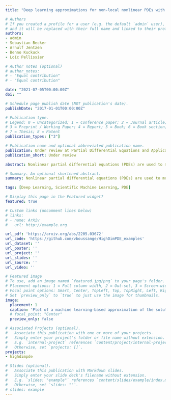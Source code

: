 ```yaml
---
title: "Deep learning approximations for non-local nonlinear PDEs with Neumann boundary conditions"

# Authors
# If you created a profile for a user (e.g. the default `admin` user), write the username (folder name) here 
# and it will be replaced with their full name and linked to their profile.
authors:
- admin
- Sebastian Becker
- Arnulf Jentzen
- Benno Kuckuck
- Loïc Pellissier

# Author notes (optional)
# author_notes:
# - "Equal contribution"
# - "Equal contribution"

date: "2021-07-05T00:00:00Z"
doi: ""

# Schedule page publish date (NOT publication's date).
publishDate: "2017-01-01T00:00:00Z"

# Publication type.
# Legend: 0 = Uncategorized; 1 = Conference paper; 2 = Journal article;
# 3 = Preprint / Working Paper; 4 = Report; 5 = Book; 6 = Book section;
# 7 = Thesis; 8 = Patent
publication_types: ["3"]

# Publication name and optional abbreviated publication name.
publication: Under review at Partial Differential Equations and Applications.
publication_short: Under review

abstract: Nonlinear partial differential equations (PDEs) are used to model dynamical processes in a large number of scientific fields, ranging from finance to biology. In many applications standard local models are not sufficient to accurately account for certain non-local phenomena such as, e.g., interactions at a distance. In order to properly capture these phenomena non-local nonlinear PDE models are frequently employed in the literature. In this article we propose two numerical methods based on machine learning and on Picard iterations, respectively, to approximately solve non-local nonlinear PDEs. The proposed machine learning-based method is an extended variant of a deep learning-based splitting-up type approximation method previously introduced in the literature and utilizes neural networks to provide approximate solutions on a subset of the spatial domain of the solution. The Picard iterations-based method is an extended variant of the so-called full history recursive multilevel Picard approximation scheme previously introduced in the literature and provides an approximate solution for a single point of the domain. Both methods are mesh-free and allow non-local nonlinear PDEs with Neumann boundary conditions to be solved in high dimensions. In the two methods, the numerical difficulties arising due to the dimensionality of the PDEs are avoided by (i) using the correspondence between the expected trajectory of reflected stochastic processes and the solution of PDEs (given by the Feynman-Kac formula) and by (ii) using a plain vanilla Monte Carlo integration to handle the non-local term. We evaluate the performance of the two methods on five different PDEs arising in physics and biology. In all cases, the methods yield good results in up to 10 dimensions with short run times. Our work extends recently developed methods to overcome the curse of dimensionality in solving PDEs.

# Summary. An optional shortened abstract.
summary: Nonlinear partial differential equations (PDEs) are used to model dynamical processes in a large number of scientific fields, ranging from finance to biology. In this article we propose two numerical methods based on machine learning and on Picard iterations, respectively, to approximately solve non-local nonlinear PDEs. Our work extends recently developed methods to overcome the curse of dimensionality in solving PDEs.

tags: [Deep Learning, Scientific Machine Learning, PDE]

# Display this page in the Featured widget?
featured: true

# Custom links (uncomment lines below)
# links:
# - name: ArXiv
#   url: http://example.org

url_pdf: 'https://arxiv.org/abs/2205.03672'
url_code: 'https://github.com/vboussange/HighDimPDE_examples'
url_dataset: ''
url_poster: ''
url_project: ''
url_slides: ''
url_source: ''
url_video: ''

# Featured image
# To use, add an image named `featured.jpg/png` to your page's folder. 
# Placement options: 1 = Full column width, 2 = Out-set, 3 = Screen-width
# Focal point options: Smart, Center, TopLeft, Top, TopRight, Left, Right, BottomLeft, Bottom, BottomRight
# Set `preview_only` to `true` to just use the image for thumbnails.
image:
  placement: 1
  caption: 'Plot of a machine learning-based approximation of the solution of a replicator-mutator PDE in dimension 5.'
  # focal_point: "Center"
  preview_only: false

# Associated Projects (optional).
#   Associate this publication with one or more of your projects.
#   Simply enter your project's folder or file name without extension.
#   E.g. `internal-project` references `content/project/internal-project/index.md`.
#   Otherwise, set `projects: []`.
projects:
- highdimpde

# Slides (optional).
#   Associate this publication with Markdown slides.
#   Simply enter your slide deck's filename without extension.
#   E.g. `slides: "example"` references `content/slides/example/index.md`.
#   Otherwise, set `slides: ""`.
# slides: example
---
```

<!-- 
{{% callout note %}}
Click the *Cite* button above to demo the feature to enable visitors to import publication metadata into their reference management software.
{{% /callout %}}

{{% callout note %}}
Create your slides in Markdown - click the *Slides* button to check out the example.
{{% /callout %}}

Supplementary notes can be added here, including [code, math, and images](https://wowchemy.com/docs/writing-markdown-latex/). -->

